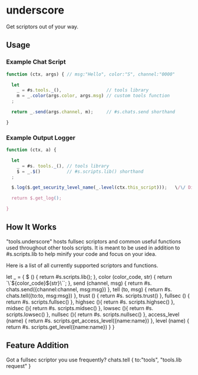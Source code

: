# underscore
Get scriptors out of your way.

## Usage
### Example Chat Script
```js
function (ctx, args) { // msg:"Hello", color:"S", channel:"0000"

  let
    _ = #s.tools._(),                 // tools library
    m = _.color(args.color, args.msg) // custom tools function
  ;

  return _.send(args.channel, m);     // #s.chats.send shorthand

}
```
### Example Output Logger
```js
function (ctx, a) {

  let
    _ = #s. tools._(), // tools library
    $ = _.$()          // #s.scripts.lib() shorthand
  ;

  $.log($.get_security_level_name(_.level(ctx.this_script)));   \/\/ Directly call scripts.lib functions

  return $.get_log();

}
```

## How It Works

"tools.underscore" hosts fullsec scriptors and common useful functions
used throughout other tools scripts. It is meant to be used
in addition to #s.scripts.lib to help minify your code and focus
on your idea.

Here is a list of all currently supported scriptors and functions.

let _ = {
  $ () {
    return #s.scripts.lib();
  },
  color (color_code, str) {
    return \`\\\`\${color_code}\${str}\\\`\`;
  },
  send (channel, msg) {
    return #s. chats.send({channel:channel, msg:msg})
  },
  tell (to, msg) {
    return #s. chats.tell({to:to, msg:msg})
  },
  trust () {
    return #s. scripts.trust()
  },
  fullsec () {
    return #s. scripts.fullsec()
  },
  highsec (){
    return #s. scripts.highsec()
  },
  midsec (){
    return #s. scripts.midsec()
  },
  lowsec (){
    return #s. scripts.lowsec()
  },
  nullsec (){
    return #s. scripts.nullsec()
  },
  access_level (name) {
    return #s. scripts.get_access_level({name:name})
  },
  level (name) {
    return #s. scripts.get_level({name:name})
  }
}

## Feature Addition

Got a fullsec scriptor you use frequently? chats.tell { to:"tools", "tools.lib request" }
